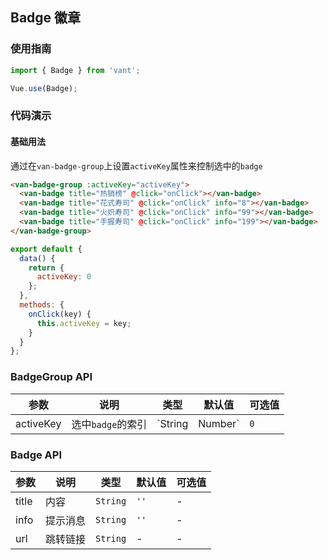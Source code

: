 ## Badge 徽章

### 使用指南
``` javascript
import { Badge } from 'vant';

Vue.use(Badge);
```

### 代码演示

#### 基础用法

通过在`van-badge-group`上设置`activeKey`属性来控制选中的`badge`

```html
<van-badge-group :activeKey="activeKey">
  <van-badge title="热销榜" @click="onClick"></van-badge>
  <van-badge title="花式寿司" @click="onClick" info="8"></van-badge>
  <van-badge title="火炽寿司" @click="onClick" info="99"></van-badge>
  <van-badge title="手握寿司" @click="onClick" info="199"></van-badge>
</van-badge-group>
```

``` javascript
export default {
  data() {
    return {
      activeKey: 0
    };
  },
  methods: {
    onClick(key) {
      this.activeKey = key;
    }
  }
};
```

### BadgeGroup API

| 参数 | 说明 | 类型 | 默认值 | 可选值 |
|-----------|-----------|-----------|-------------|-------------|
| activeKey | 选中`badge`的索引 | `String | Number` | `0` | - |

### Badge API
| 参数 | 说明 | 类型 | 默认值 | 可选值 |
|-----------|-----------|-----------|-------------|-------------|
| title | 内容 | `String` | `''` | - |
| info | 提示消息 | `String` | `''` | - |
| url | 跳转链接 | `String` | - | - |
